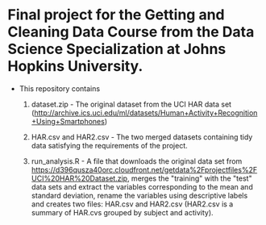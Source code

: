 # Final project for the Getting and Cleaning Data Course from the Data Science Specialization at Johns Hopkins University.

- This repository contains

	1. dataset.zip - The original dataset from the UCI HAR data set (http://archive.ics.uci.edu/ml/datasets/Human+Activity+Recognition+Using+Smartphones)

	2. HAR.csv and HAR2.csv - The two merged datasets containing tidy data satisfying the requirements of the project.

	3. run_analysis.R - A file that downloads the original data set from https://d396qusza40orc.cloudfront.net/getdata%2Fprojectfiles%2FUCI%20HAR%20Dataset.zip, merges the "training" with the "test" data sets and extract the variables corresponding to the mean and standard deviation, rename the variables using descriptive labels and creates two files: HAR.csv and HAR2.csv (HAR2.csv is a summary of HAR.cvs grouped by subject and activity).

